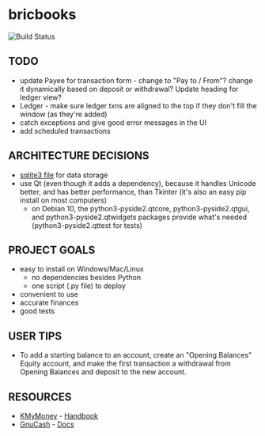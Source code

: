 bricbooks
=========

![Build Status](https://github.com/bcail/bricbooks/workflows/.github/workflows/ci.yml/badge.svg)


TODO
----
- update Payee for transaction form - change to "Pay to / From"? change it dynamically based on deposit or withdrawal? Update heading for ledger view?
- Ledger - make sure ledger txns are aligned to the top if they don't fill the window (as they're added)
- catch exceptions and give good error messages in the UI
- add scheduled transactions

ARCHITECTURE DECISIONS
----------------------
- [sqlite3 file](https://sqlite.org/appfileformat.html) for data storage
- use Qt (even though it adds a dependency), because it handles Unicode better, and has better performance, than Tkinter (it's also an easy pip install on most computers)
    - on Debian 10, the python3-pyside2.qtcore, python3-pyside2.qtgui, and python3-pyside2.qtwidgets packages provide what's needed (python3-pyside2.qttest for tests)

PROJECT GOALS
-------------
- easy to install on Windows/Mac/Linux
  * no dependencies besides Python
  * one script (.py file) to deploy
- convenient to use
- accurate finances
- good tests

USER TIPS
---------
- To add a starting balance to an account, create an "Opening Balances" Equity account, and make the first transaction a withdrawal from Opening Balances and deposit to the new account.

RESOURCES
---------
- [KMyMoney](https://kmymoney.org/) - [Handbook](https://docs.kde.org/stable5/en/extragear-office/kmymoney/index.html)
- [GnuCash](https://www.gnucash.org/) - [Docs](https://www.gnucash.org/docs.phtml)

